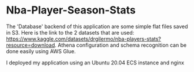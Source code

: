 # Nba-Player-Season-Stats

The 'Database' backend of this application are some simple flat files saved in S3. Here is the link to the 2 datasets that are used: https://www.kaggle.com/datasets/drgilermo/nba-players-stats?resource=download.  Athena configuration and schema recognition can be done easily using AWS Glue. 

I deployed my application using an Ubuntu 20.04 ECS instance and nginx
